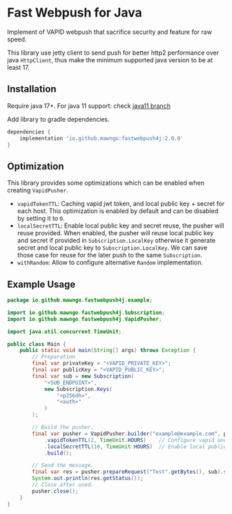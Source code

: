 # Fast Webpush for Java

Implement of VAPID webpush that sacrifice security and feature for raw speed.

This library use jetty client to send push for better http2 performance over java `HttpClient`, thus make the minimum
supported java version to be at least 17.

## Installation

Require java 17+. For java 11 support: check [java11 branch](https://github.com/mawngo/fastwebpush4j/tree/java11)

Add library to gradle dependencies.

```groovy
dependencies {
    implementation 'io.github.mawngo:fastwebpush4j:2.0.0'
}
```

## Optimization

This library provides some optimizations which can be enabled when creating `VapidPusher`.

- `vapidTokenTTL`: Caching vapid jwt token, and local public key + secret for each host. This optimization is enabled by
  default and can be disabled by setting it to `0`.
- `localSecretTTL`: Enable local public key and secret reuse, the pusher will reuse provided. When enabled, the pusher
  will reuse local public key and secret if provided in `Subscription.LocalKey` otherwise it generate secret and
  local public key to `Subscription.LocalKey`. We can save those case for reuse for the later push to the same
  `Subscription`.
- `withRandom`: Allow to configure alternative `Random` implementation.

## Example Usage

```java
package io.github.mawngo.fastwebpush4j.example;

import io.github.mawngo.fastwebpush4j.Subscription;
import io.github.mawngo.fastwebpush4j.VapidPusher;

import java.util.concurrent.TimeUnit;

public class Main {
    public static void main(String[] args) throws Exception {
        // Preparation
        final var privateKey = "<VAPID_PRIVATE_KEY>";
        final var publicKey = "<VAPID_PUBLIC_KEY>";
        final var sub = new Subscription(
            "<SUB_ENDPOINT>",
            new Subscription.Keys(
                "<p256dh>",
                "<auth>"
            )
        );

        // Build the pusher.
        final var pusher = VapidPusher.builder("example@example.com", publicKey, privateKey)
            .vapidTokenTTL(2, TimeUnit.HOURS)    // Configure vapid and local keypair cache time.
            .localSecretTTL(10, TimeUnit.HOURS)  // Enable local public key and secret caching.
            .build();

        // Send the message.
        final var res = pusher.prepareRequest("Test".getBytes(), sub).send();
        System.out.println(res.getStatus());
        // Close after used.
        pusher.close();
    }
}
```
